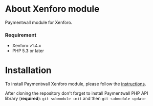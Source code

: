 # About Xenforo module
Paymentwall module for Xenforo.


### Requirement
* Xenforo v1.4.x
* PHP 5.3 or later

# Installation
To install Paymentwall Xenforo module, please follow the [instructions](https://www.paymentwall.com/en/documentation/XenForo/1515).

After cloning the repository don't forget to install Paymentwall PHP API library (**required**):
`git submodule init` and then `git submodule update`

